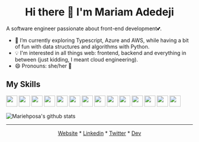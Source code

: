 <h1 align="center"> Hi there 👋 I'm Mariam Adedeji </h1>

A software engineer passionate about front-end development💕.

- 🌱 I’m currently exploring Typescript, Azure and AWS, while having a bit of fun with data structures and algorithms with Python.
- :bulb: I'm interested in all things web: frontend, backend and everything in between (just kidding, I meant cloud engineering).
- 😄 Pronouns: she/her :girl:

## My Skills
<code><img height="30" src="https://user-images.githubusercontent.com/33374159/90877362-d5863580-e39b-11ea-8a0f-046a2a1a06fa.png"></code>
<code><img height="30" src="https://user-images.githubusercontent.com/33374159/90876757-fbf7a100-e39a-11ea-9b7f-c51ef1e18a70.png"></code>
<code><img height="30" src="https://user-images.githubusercontent.com/33374159/90936736-b6b88b00-e3fd-11ea-8458-016d84bee829.png"></code>
<code><img height="30" src="https://user-images.githubusercontent.com/33374159/90936800-de0f5800-e3fd-11ea-922f-d8ba2ff96e93.jpg"></code>
<code><img height="30" src="https://user-images.githubusercontent.com/33374159/90936853-0008da80-e3fe-11ea-98b4-00161e8221aa.png"></code>
<code><img height="30" src="https://user-images.githubusercontent.com/33374159/90877446-fb133f00-e39b-11ea-94ae-828c3a4eb372.png"></code>
<code><img height="30" src="https://user-images.githubusercontent.com/33374159/90877523-1aaa6780-e39c-11ea-88b1-2a0046f8d735.png"></code>
<code><img height="30" src="https://user-images.githubusercontent.com/33374159/90937109-87564e00-e3fe-11ea-82bb-264bde89fefd.jpg"></code>
<code><img height="30" src="https://user-images.githubusercontent.com/33374159/90877572-301f9180-e39c-11ea-8bfb-271c23312166.png"></code>
<code><img height="30" src="https://user-images.githubusercontent.com/33374159/90936927-30507900-e3fe-11ea-99b3-1c4b9efdf3ca.png"></code>
<code><img height="30" src="https://user-images.githubusercontent.com/33374159/90877739-783eb400-e39c-11ea-91df-07ed45d7399e.png"></code>
<code><img height="30" src="https://user-images.githubusercontent.com/33374159/90888918-0328aa00-e3af-11ea-84a7-e1617bf2a08d.png"></code>
<code><img height="30" src="https://user-images.githubusercontent.com/33374159/90877898-b89e3200-e39c-11ea-87c8-0953d008e43e.png"></code>
<code><img height="30" src="https://user-images.githubusercontent.com/33374159/90877991-db304b00-e39c-11ea-8c30-21e4f92a78a5.png"></code>

![Mariehposa's github stats](https://github-readme-stats.vercel.app/api?username=mariehposa&count_private=true&show_icons=true&theme=tokyonight)

<hr />
<!-- ## Get in touch -->
<p align="center">
    <a href="https://mariamadedeji.com">Website</a> *
    <a href="https://linkedin.com/in/adedeji-mariam">Linkedin</a> *
    <a href="https://twitter.com/Mariehposah">Twitter</a> *
    <a href="https://dev.to/mariehposa">Dev</a>
</p>
